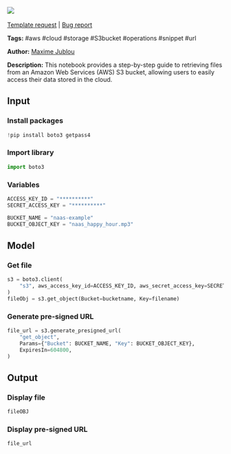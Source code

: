 <a href="https://app.naas.ai/user-redirect/naas/downloader?url=https://raw.githubusercontent.com/jupyter-naas/awesome-notebooks/master/AWS/AWS_Get_files_from_S3_bucket.ipynb" target="_parent"><img src="https://naasai-public.s3.eu-west-3.amazonaws.com/open_in_naas.svg"/></a><br><br><a href="https://github.com/jupyter-naas/awesome-notebooks/issues/new?assignees=&labels=&template=template-request.md&title=Tool+-+Action+of+the+notebook+">Template request</a> | <a href="https://github.com/jupyter-naas/awesome-notebooks/issues/new?assignees=&labels=bug&template=bug_report.md&title=AWS+-+Get+files+from+S3+bucket:+Error+short+description">Bug report</a>

**Tags:** #aws #cloud #storage #S3bucket #operations #snippet #url

**Author:** [Maxime Jublou](https://www.linkedin.com/in/maximejublou/)

**Description:** This notebook provides a step-by-step guide to retrieving files from an Amazon Web Services (AWS) S3 bucket, allowing users to easily access their data stored in the cloud.

## Input

### Install packages


```python
!pip install boto3 getpass4
```

### Import library


```python
import boto3
```

### Variables


```python
ACCESS_KEY_ID = "**********"
SECRET_ACCESS_KEY = "**********"

BUCKET_NAME = "naas-example"
BUCKET_OBJECT_KEY = "naas_happy_hour.mp3"
```

## Model

### Get file


```python
s3 = boto3.client(
    "s3", aws_access_key_id=ACCESS_KEY_ID, aws_secret_access_key=SECRET_ACCESS_KEY
)
fileObj = s3.get_object(Bucket=bucketname, Key=filename)
```

### Generate pre-signed URL


```python
file_url = s3.generate_presigned_url(
    "get_object",
    Params={"Bucket": BUCKET_NAME, "Key": BUCKET_OBJECT_KEY},
    ExpiresIn=604800,
)
```

## Output

### Display file


```python
fileOBJ
```

### Display pre-signed URL


```python
file_url
```
